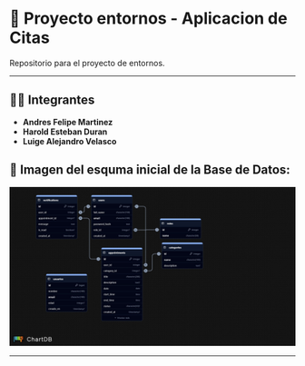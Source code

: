 # 📅 Proyecto entornos - Aplicacion de Citas

Repositorio para el proyecto de entornos.

---

## 🤝🏻 Integrantes

* **Andres Felipe Martinez**
* **Harold Esteban Duran**
* **Luige Alejandro Velasco**

## 💾 Imagen del esquma inicial de la Base de Datos:

![Base_Datos](neondb-db.jpeg)

---
